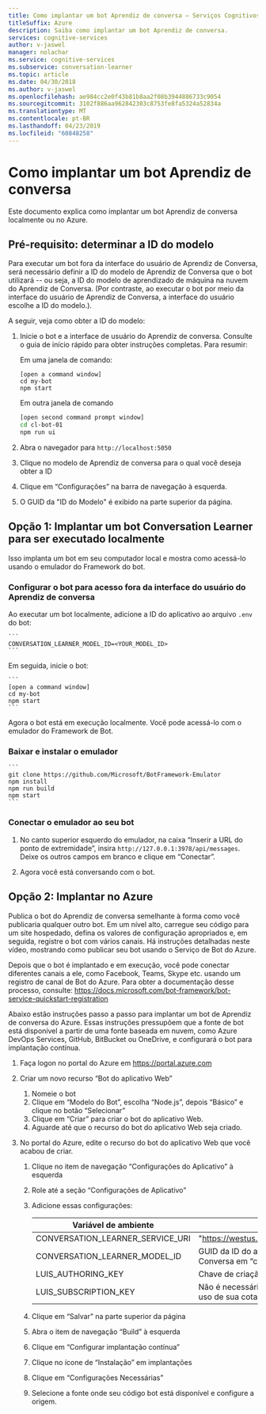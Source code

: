 ```yaml
---
title: Como implantar um bot Aprendiz de conversa – Serviços Cognitivos da Microsoft | Microsoft Docs
titleSuffix: Azure
description: Saiba como implantar um bot Aprendiz de conversa.
services: cognitive-services
author: v-jaswel
manager: nolachar
ms.service: cognitive-services
ms.subservice: conversation-learner
ms.topic: article
ms.date: 04/30/2018
ms.author: v-jaswel
ms.openlocfilehash: ae984cc2e0f43b81b8aa2f08b3944886733c9054
ms.sourcegitcommit: 3102f886aa962842303c8753fe8fa5324a52834a
ms.translationtype: MT
ms.contentlocale: pt-BR
ms.lasthandoff: 04/23/2019
ms.locfileid: "60848258"
---
```

# <a name="how-to-deploy-a-conversation-learner-bot"></a>Como implantar um bot Aprendiz de conversa

Este documento explica como implantar um bot Aprendiz de conversa localmente ou no Azure.

## <a name="prerequisite-determine-the-model-id"></a>Pré-requisito: determinar a ID do modelo 

Para executar um bot fora da interface do usuário de Aprendiz de Conversa, será necessário definir a ID do modelo de Aprendiz de Conversa que o bot utilizará -- ou seja, a ID do modelo de aprendizado de máquina na nuvem do Aprendiz de Conversa.  (Por contraste, ao executar o bot por meio da interface do usuário de Aprendiz de Conversa, a interface do usuário escolhe a ID do modelo.).  

A seguir, veja como obter a ID do modelo:

1. Inicie o bot e a interface de usuário do Aprendiz de conversa.  Consulte o guia de início rápido para obter instruções completas. Para resumir:

    Em uma janela de comando:

    ```
    [open a command window]
    cd my-bot
    npm start
    ```

    Em outra janela de comando

    ```bash
    [open second command prompt window]
    cd cl-bot-01
    npm run ui
    ```

2. Abra o navegador para `http://localhost:5050` 

3. Clique no modelo de Aprendiz de conversa para o qual você deseja obter a ID

4. Clique em “Configurações” na barra de navegação à esquerda.

5. O GUID da "ID do Modelo" é exibido na parte superior da página.

## <a name="option-1-deploying-a-conversation-learner-bot-to-run-locally"></a>Opção 1: Implantar um bot Conversation Learner para ser executado localmente

Isso implanta um bot em seu computador local e mostra como acessá-lo usando o emulador do Framework do bot.

### <a name="configure-your-bot-for-access-outside-the-conversation-learner-ui"></a>Configurar o bot para acesso fora da interface do usuário do Aprendiz de conversa

Ao executar um bot localmente, adicione a ID do aplicativo ao arquivo `.env` do bot:

    ```
    CONVERSATION_LEARNER_MODEL_ID=<YOUR_MODEL_ID>
    ```

Em seguida, inicie o bot:

    ```
    [open a command window]
    cd my-bot
    npm start
    ```

Agora o bot está em execução localmente.  Você pode acessá-lo com o emulador do Framework de Bot.

### <a name="download-and-install-the-emulator"></a>Baixar e instalar o emulador

    ```
    git clone https://github.com/Microsoft/BotFramework-Emulator
    npm install
    npm run build
    npm start
    ```

### <a name="connect-the-emulator-to-your-bot"></a>Conectar o emulador ao seu bot

1. No canto superior esquerdo do emulador, na caixa “Inserir a URL do ponto de extremidade”, insira `http://127.0.0.1:3978/api/messages`.  Deixe os outros campos em branco e clique em “Conectar”.

2. Agora você está conversando com o bot.

## <a name="option-2-deploy-to-azure"></a>Opção 2: Implantar no Azure

Publica o bot do Aprendiz de conversa semelhante à forma como você publicaria qualquer outro bot. Em um nível alto, carregue seu código para um site hospedado, defina os valores de configuração apropriados e, em seguida, registre o bot com vários canais. Há instruções detalhadas neste vídeo, mostrando como publicar seu bot usando o Serviço de Bot do Azure.

Depois que o bot é implantado e em execução, você pode conectar diferentes canais a ele, como Facebook, Teams, Skype etc. usando um registro de canal de Bot do Azure. Para obter a documentação desse processo, consulte: https://docs.microsoft.com/bot-framework/bot-service-quickstart-registration

Abaixo estão instruções passo a passo para implantar um bot de Aprendiz de conversa do Azure.  Essas instruções pressupõem que a fonte de bot está disponível a partir de uma fonte baseada em nuvem, como Azure DevOps Services, GitHub, BitBucket ou OneDrive, e configurará o bot para implantação contínua.

1. Faça logon no portal do Azure em https://portal.azure.com

2. Criar um novo recurso “Bot do aplicativo Web” 

    1. Nomeie o bot
    2. Clique em “Modelo do Bot”, escolha “Node.js”, depois “Básico” e clique no botão “Selecionar”
    3. Clique em “Criar” para criar o bot do aplicativo Web.
    4. Aguarde até que o recurso do bot do aplicativo Web seja criado.

3. No portal do Azure, edite o recurso do bot do aplicativo Web que você acabou de criar.

   1. Clique no item de navegação “Configurações do Aplicativo” à esquerda
   1. Role até a seção “Configurações de Aplicativo”
   2. Adicione essas configurações:

       Variável de ambiente | value
       --- | --- 
       CONVERSATION_LEARNER_SERVICE_URI | "https://westus.api.cognitive.microsoft.com/conversationlearner/v1.0/"
       CONVERSATION_LEARNER_MODEL_ID      | GUID da ID do aplicativo, obtida da interface do usuário do Aprendiz de Conversa em “configurações” do modelo>
       LUIS_AUTHORING_KEY               | Chave de criação de LUIS para esse modelo
       LUIS_SUBSCRIPTION_KEY            | Não é necessário, mas é recomendado, que bots publicados evitem o uso de sua cota de Criação.
    
   4. Clique em “Salvar” na parte superior da página
   5. Abra o item de navegação “Build” à esquerda
   6. Clique em “Configurar implantação contínua” 
   7. Clique no ícone de “Instalação” em implantações
   8. Clique em “Configurações Necessárias”
   9. Selecione a fonte onde seu código bot está disponível e configure a origem.
